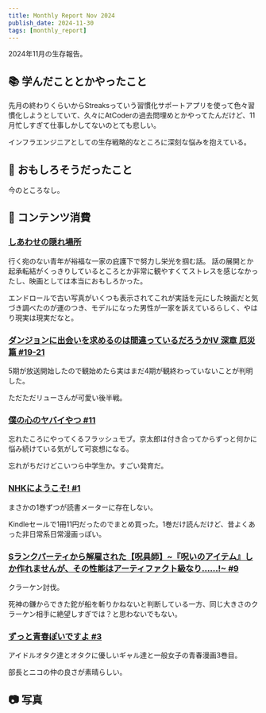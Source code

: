 ```yaml
---
title: Monthly Report Nov 2024
publish_date: 2024-11-30
tags: [monthly_report]
---
```


2024年11月の生存報告。

## 📚 学んだこととかやったこと

先月の終わりくらいからStreaksっていう習慣化サポートアプリを使って色々習慣化しようとしていて、久々にAtCoderの過去問埋めとかやってたんだけど、11月忙しすぎて仕事しかしてないのとても悲しい。

インフラエンジニアとしての生存戦略的なところに深刻な悩みを抱えている。

## 🧐 おもしろそうだったこと

今のところなし。

## 👾 コンテンツ消費

### [しあわせの隠れ場所](https://filmarks.com/movies/17148)

行く宛のない青年が裕福な一家の庇護下で努力し栄光を掴む話。
話の展開とか起承転結がくっきりしているところとか非常に観やすくてストレスを感じなかったし、映画としては本当におもしろかった。

エンドロールで古い写真がいくつも表示されてこれが実話を元にした映画だと気づき調べたのが運のつき、モデルになった男性が一家を訴えているらしく、やはり現実は現実だなと。

### [ダンジョンに出会いを求めるのは間違っているだろうかⅣ 深章 厄災篇 #19-21](https://annict.com/works/10107)

5期が放送開始したので観始めたら実はまだ4期が観終わっていないことが判明した。

ただただリューさんが可愛い後半戦。

### [僕の心のヤバイやつ #11](https://amzn.to/4fSfG2y)

忘れたころにやってくるフラッシュモブ。京太郎は付き合ってからずっと何かに悩み続けている気がして可哀想になる。

忘れがちだけどこいつら中学生か。すごい発育だ。

### [NHKにようこそ! #1](https://amzn.to/3Z9mfbu)

まさかの1巻ずつが読書メーターに存在しない。

Kindleセールで1冊11円だったのでまとめ買った。1巻だけ読んだけど、昔よくあった非日常系日常漫画っぽい。

### [Sランクパーティから解雇された【呪具師】\~『呪いのアイテム』しか作れませんが、その性能はアーティファクト級なり……!\~ #9](https://amzn.to/4drLERF)

クラーケン討伐。

死神の鎌からできた鉈が船を斬りかねないと判断している一方、同じ大きさのクラーケン相手に絶望しすぎでは？と思わないでもない。

### [ずっと青春ぽいですよ #3](https://amzn.to/4hTA6u4)

アイドルオタク達とオタクに優しいギャル達と一般女子の青春漫画3巻目。

部長とニコの仲の良さが素晴らしい。

## 📷 写真

